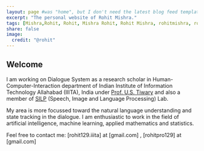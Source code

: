 ```yaml
---
layout: page #was "home", but I don't need the latest blog feed template on the homepage
excerpt: "The personal website of Rohit Mishra."
tags: [Mishra,Rohit, Rohit, Mishra Rohit, Rohit Mishra, rohitmishra, rohit mishra,  home page]
share: false
image:
  credit: "@rohit"
---
```


<!-- ## Welcome  -->

## Welcome 

I am working on Dialogue System as a research scholar in Human-Computer-Interaction department of Indian Institute of Information Technology Allahabad (IIITA), India under [Prof. U.S. Tiwary](https://www.researchgate.net/profile/Uma_Shanker_Tiwary) and  also a member of [SILP](https://silp.iiita.ac.in/) (Speech, Image and Language Processing) Lab. 

My area is more focussed toward the <bf>natural language understanding and state tracking in the dialogue.  I am enthusiastic to work in the field of artificial intelligence, machine learning, applied mathematics and statistics.
 

Feel free to contact me: [rohit129.iiita] at [gmail.com] , [rohitpro129] at [gmail.com]

<!--  I'm working on conversational AI in production and research at [PolyAI](https://www.polyai.com/). I am passionate about everything that is related to applied mathematics, statistics, machine learning and artificial intelligence.

I did my PhD in [Dialogue Systems Group](http://dialogue.mi.eng.cam.ac.uk/index.php/people/) at Cambridge University working on long-term conversational agents jointly supervised by [prof. Rich Turner](http://learning.eng.cam.ac.uk/Public/Turner/WebHome) and [prof. Anna Korhonen](https://www.cl.cam.ac.uk/~alk23/). I also had a chance to work with [prof. Milica Gašić](https://www.cs.hhu.de/en/research-groups/dialog-systems-and-machine-learning.html).

Prior to that, I was working on training deep belief networks using high-temperature expansion being supervised by [prof. Rich Turner](http://learning.eng.cam.ac.uk/Public/Turner/WebHome) and advised by [Nilesh Tripuraneni](https://people.eecs.berkeley.edu/~nileshtrip/). For my bachelor, I graduated in mathematics from [Adam Mickiewicz University](https://en.wikipedia.org/wiki/Adam_Mickiewicz_University_in_Pozna%C5%84).

If you have any questions feel free to contact me - my mail is pfb30 at cam.ac.uk.

**NEWS**:

The slides from the Conversational AI tutorial at EMNLP'19 are [here](https://www.polyai.com/emnlp19/).

I recently gave a couple of talks about recent progress in learning multi-domain dialogues with MultiWOZ including Apple, Facebook and Stanford. See also a new challenge in [DSTC8](https://sites.google.com/dstc.community/dstc8/home) based on MultiWOZ.

Our paper with the largest multi-domain task-oriented dataset publicly available has won the best resource paper award at EMNLP! [[paper]](https://arxiv.org/abs/1810.00278) [[code]](https://github.com/budzianowski/multiwoz) [[data]](http://dialogue.mi.eng.cam.ac.uk/index.php/corpus/)

We won the best student paper award at ICASSP 2018 for working on uncertainty estimates in DeepRL! [[paper]](https://arxiv.org/abs/1711.11486), [[code]](https://pydial.org) -->
